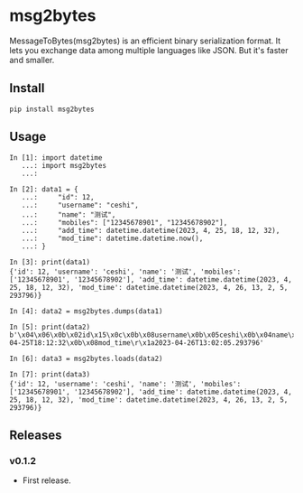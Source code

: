 # msg2bytes

MessageToBytes(msg2bytes) is an efficient binary serialization format. It lets you exchange data among multiple languages like JSON. But it's faster and smaller.

## Install

```
pip install msg2bytes
```

## Usage

```
In [1]: import datetime
   ...: import msg2bytes
   ...: 

In [2]: data1 = {
   ...:     "id": 12,
   ...:     "username": "ceshi",
   ...:     "name": "测试",
   ...:     "mobiles": ["12345678901", "12345678902"],
   ...:     "add_time": datetime.datetime(2023, 4, 25, 18, 12, 32),
   ...:     "mod_time": datetime.datetime.now(),
   ...: }

In [3]: print(data1)
{'id': 12, 'username': 'ceshi', 'name': '测试', 'mobiles': ['12345678901', '12345678902'], 'add_time': datetime.datetime(2023, 4, 25, 18, 12, 32), 'mod_time': datetime.datetime(2023, 4, 26, 13, 2, 5, 293796)}

In [4]: data2 = msg2bytes.dumps(data1)

In [5]: print(data2)
b'\x04\x06\x0b\x02id\x15\x0c\x0b\x08username\x0b\x05ceshi\x0b\x04name\x0b\x06\xe6\xb5\x8b\xe8\xaf\x95\x0b\x07mobiles\x01\x02\x0b\x0b12345678901\x0b\x0b12345678902\x0b\x08add_time\r\x132023-04-25T18:12:32\x0b\x08mod_time\r\x1a2023-04-26T13:02:05.293796'

In [6]: data3 = msg2bytes.loads(data2)

In [7]: print(data3)
{'id': 12, 'username': 'ceshi', 'name': '测试', 'mobiles': ['12345678901', '12345678902'], 'add_time': datetime.datetime(2023, 4, 25, 18, 12, 32), 'mod_time': datetime.datetime(2023, 4, 26, 13, 2, 5, 293796)}
```
## Releases

### v0.1.2

- First release.